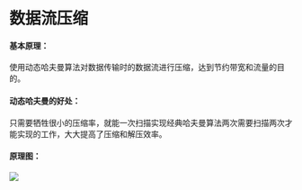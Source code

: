 # 数据流压缩

#### 基本原理：

使用动态哈夫曼算法对数据传输时的数据流进行压缩，达到节约带宽和流量的目的。

#### 动态哈夫曼的好处：

只需要牺牲很小的压缩率，就能一次扫描实现经典哈夫曼算法两次需要扫描两次才能实现的工作，大大提高了压缩和解压效率。

#### 原理图：

![](http://i.imgur.com/QiOpG7c.png)  